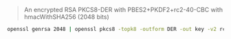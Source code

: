 > An encrypted RSA PKCS8-DER with PBES2+PKDF2+rc2-40-CBC with hmacWithSHA256 (2048 bits)

```sh
openssl genrsa 2048 | openssl pkcs8 -topk8 -outform DER -out key -v2 rc2-40 -v2prf hmacWithSHA256 -passout pass:password
```
